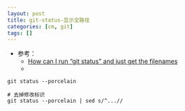 ```yaml
---
layout: post
title: git-status-显示全路径
categories: [cm, git]
tags: []
---
```


* 参考： 
    * [How can I run “git status” and just get the filenames](https://stackoverflow.com/a/5238537)
    * []()



~~~
git status --porcelain

# 去掉修改标识
git status --porcelain | sed s/^...//
~~~


